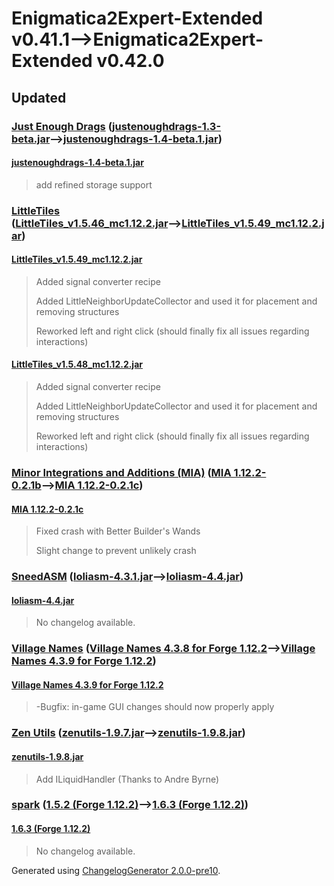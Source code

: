 # Enigmatica2Expert-Extended v0.41.1⟶Enigmatica2Expert-Extended v0.42.0


## Updated

### [Just Enough Drags](https://www.curseforge.com/minecraft/mc-mods/just-enough-drags) ([justenoughdrags-1.3-beta.jar](https://www.curseforge.com/minecraft/mc-mods/just-enough-drags/files/3515932)⟶[justenoughdrags-1.4-beta.1.jar](https://www.curseforge.com/minecraft/mc-mods/just-enough-drags/files/3549266))

#### [justenoughdrags-1.4-beta.1.jar](https://www.curseforge.com/minecraft/mc-mods/just-enough-drags/files/3549266)
  > 
  > add refined storage support
  > 
### [LittleTiles](https://www.curseforge.com/minecraft/mc-mods/littletiles) ([LittleTiles_v1.5.46_mc1.12.2.jar](https://www.curseforge.com/minecraft/mc-mods/littletiles/files/3537908)⟶[LittleTiles_v1.5.49_mc1.12.2.jar](https://www.curseforge.com/minecraft/mc-mods/littletiles/files/3553559))

#### [LittleTiles_v1.5.49_mc1.12.2.jar](https://www.curseforge.com/minecraft/mc-mods/littletiles/files/3553559)
  > 
  > Added signal converter recipe
  > 
  > Added LittleNeighborUpdateCollector and used it for placement and removing structures
  > 
  > Reworked left and right click (should finally fix all issues regarding interactions)
  > 
#### [LittleTiles_v1.5.48_mc1.12.2.jar](https://www.curseforge.com/minecraft/mc-mods/littletiles/files/3553557)
  > 
  > Added signal converter recipe
  > 
  > Added LittleNeighborUpdateCollector and used it for placement and removing structures
  > 
  > Reworked left and right click (should finally fix all issues regarding interactions)
  > 
### [Minor Integrations and Additions (MIA)](https://www.curseforge.com/minecraft/mc-mods/minor-integrations-and-additions-mia) ([MIA 1.12.2-0.2.1b](https://www.curseforge.com/minecraft/mc-mods/minor-integrations-and-additions-mia/files/3527185)⟶[MIA 1.12.2-0.2.1c](https://www.curseforge.com/minecraft/mc-mods/minor-integrations-and-additions-mia/files/3549523))

#### [MIA 1.12.2-0.2.1c](https://www.curseforge.com/minecraft/mc-mods/minor-integrations-and-additions-mia/files/3549523)
  > 
  > Fixed crash with Better Builder's Wands
  > 
  > Slight change to prevent unlikely crash
  > 
### [SneedASM](https://www.curseforge.com/minecraft/mc-mods/sneedasm) ([loliasm-4.3.1.jar](https://www.curseforge.com/minecraft/mc-mods/sneedasm/files/3532313)⟶[loliasm-4.4.jar](https://www.curseforge.com/minecraft/mc-mods/sneedasm/files/3551623))

#### [loliasm-4.4.jar](https://www.curseforge.com/minecraft/mc-mods/sneedasm/files/3551623)
  > 
  > No changelog available.
  > 
### [Village Names](https://www.curseforge.com/minecraft/mc-mods/village-names) ([Village Names 4.3.8 for Forge 1.12.2](https://www.curseforge.com/minecraft/mc-mods/village-names/files/3516763)⟶[Village Names 4.3.9 for Forge 1.12.2](https://www.curseforge.com/minecraft/mc-mods/village-names/files/3539275))

#### [Village Names 4.3.9 for Forge 1.12.2](https://www.curseforge.com/minecraft/mc-mods/village-names/files/3539275)
  > 
  > -Bugfix: in-game GUI changes should now properly apply
  > 
### [Zen Utils](https://www.curseforge.com/minecraft/mc-mods/zenutil) ([zenutils-1.9.7.jar](https://www.curseforge.com/minecraft/mc-mods/zenutil/files/3534953)⟶[zenutils-1.9.8.jar](https://www.curseforge.com/minecraft/mc-mods/zenutil/files/3553466))

#### [zenutils-1.9.8.jar](https://www.curseforge.com/minecraft/mc-mods/zenutil/files/3553466)
  > 
  > Add ILiquidHandler (Thanks to Andre Byrne)
  > 
### [spark](https://www.curseforge.com/minecraft/mc-mods/spark) ([1.5.2 (Forge 1.12.2)](https://www.curseforge.com/minecraft/mc-mods/spark/files/3245793)⟶[1.6.3 (Forge 1.12.2)](https://www.curseforge.com/minecraft/mc-mods/spark/files/3542217))

#### [1.6.3 (Forge 1.12.2)](https://www.curseforge.com/minecraft/mc-mods/spark/files/3542217)
  > 
  > No changelog available.
  > 

Generated using [ChangelogGenerator 2.0.0-pre10](https://github.com/TheRandomLabs/ChangelogGenerator).
